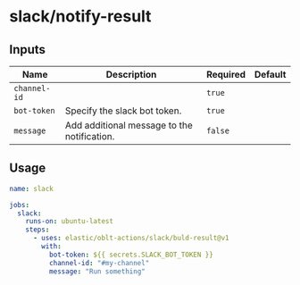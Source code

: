 # <!--name-->slack/notify-result<!--/name-->

## Inputs
<!--inputs-->
| Name         | Description                                 | Required | Default |
|--------------|---------------------------------------------|----------|---------|
| `channel-id` |                                             | `true`   | ` `     |
| `bot-token`  | Specify the slack bot token.                | `true`   | ` `     |
| `message`    | Add additional message to the notification. | `false`  | ` `     |
<!--/inputs-->

## Usage

<!--usage action="elastic/oblt-actions/slack/notify-result" version="env:VERSION"-->
```yaml
name: slack

jobs:
  slack:
    runs-on: ubuntu-latest
    steps:
      - uses: elastic/oblt-actions/slack/buld-result@v1
        with:
          bot-token: ${{ secrets.SLACK_BOT_TOKEN }}
          channel-id: "#my-channel"
          message: "Run something"
```
<!--/usage-->
